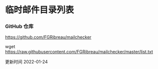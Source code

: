 # 临时邮件目录列表

### GitHub 仓库
https://github.com/FGRibreau/mailchecker

wget https://raw.githubusercontent.com/FGRibreau/mailchecker/master/list.txt

更新时间 2022-01-24